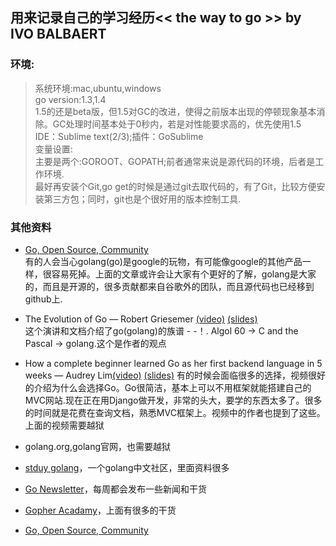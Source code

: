 ## 用来记录自己的学习经历<< the way to go >> by IVO BALBAERT
### 环境:
>系统环境:mac,ubuntu,windows  
>go version:1.3,1.4  
>1.5的还是beta版，但1.5对GC的改进，使得之前版本出现的停顿现象基本消除。GC处理时间基本处于0秒内，若是对性能要求高的，优先使用1.5  
>IDE：Sublime text(2/3);插件：GoSublime  
>变量设置:  
>主要是两个:GOROOT、GOPATH;前者通常来说是源代码的环境，后者是工作环境.  
>最好再安装个Git,go get的时候是通过git去取代码的，有了Git，比较方便安装第三方包；同时，git也是个很好用的版本控制工具.

### 其他资料
* [Go, Open Source, Community](http://blog.golang.org/open-source)  
有的人会当心golang(go)是google的玩物，有可能像google的其他产品一样，很容易死掉。上面的文章或许会让大家有个更好的了解，golang是大家的，而且是开源的，很多贡献都来自谷歌外的团队，而且源代码也已经移到github上.  
* The Evolution of Go — Robert Griesemer [(video)](https://www.youtube.com/watch?v=0ReKdcpNyQg) [(slides)](http://talks.golang.org/2015/gophercon-goevolution.slide)  
这个演讲和文档介绍了go(golang)的族谱 - -！. Algol 60 ->  C and the Pascal -> golang.这个是作者的观点
* How a complete beginner learned Go as her first backend language in 5 weeks — Audrey Lim[(video)](https://www.youtube.com/watch?v=fZh8uCInEfw) [(slides)](https://github.com/gophercon/2015-talks/blob/master/Audrey%20Lim%20-%20How%20a%20Complete%20Beginner%20Picked%20Up%20Go%20as%20Her%20First%20Backend%20Language%20in%205%20weeks/audreylim_slides.pdf)   有的时候会面临很多的选择，视频很好的介绍为什么会选择Go。Go很简洁，基本上可以不用框架就能搭建自己的MVC网站.现在正在用Django做开发，非常的头大，要学的东西太多了。很多的时间就是花费在查询文档，熟悉MVC框架上。视频中的作者也提到了这些。  
上面的视频需要越狱

* golang.org,golang官网，也需要越狱  
* [stduy golang](http://studygolang.com/)，一个golang中文社区，里面资料很多
* [Go Newsletter](http://golangweekly.com/)，每周都会发布一些新闻和干货
* [Gopher Acadamy](http://blog.gopheracademy.com/)，上面有很多的干货
* [Go, Open Source, Community](http://blog.golang.org/open-source)
